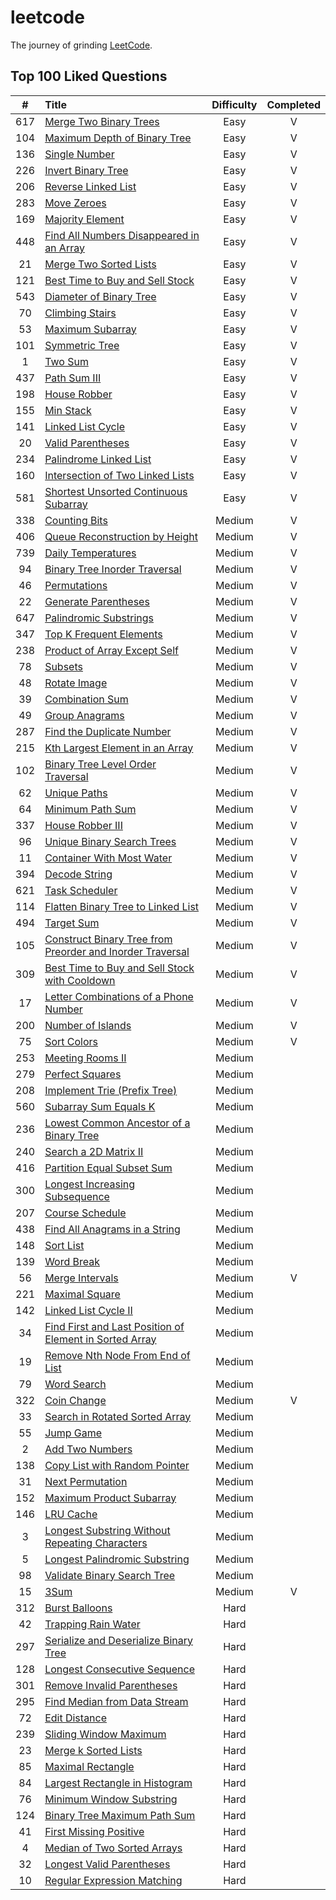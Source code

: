 # leetcode
The journey of grinding [LeetCode](https://leetcode.com/).

## Top 100 Liked Questions

| # | Title | Difficulty | Completed |
|:----:|:----|:-----:|:-----:|
| 617 | [Merge Two Binary Trees](https://leetcode.com/problems/merge-two-binary-trees) | Easy | V |
| 104 | [Maximum Depth of Binary Tree](https://leetcode.com/problems/maximum-depth-of-binary-tree) | Easy | V |
| 136 | [Single Number](https://leetcode.com/problems/single-number) | Easy | V |
| 226 | [Invert Binary Tree](https://leetcode.com/problems/invert-binary-tree) | Easy | V |
| 206 | [Reverse Linked List](https://leetcode.com/problems/reverse-linked-list) | Easy | V |
| 283 | [Move Zeroes](https://leetcode.com/problems/move-zeroes) | Easy | V |
| 169 | [Majority Element](https://leetcode.com/problems/majority-element) | Easy | V |
| 448 | [Find All Numbers Disappeared in an Array](https://leetcode.com/problems/find-all-numbers-disappeared-in-an-array) | Easy | V |
| 21 | [Merge Two Sorted Lists](https://leetcode.com/problems/merge-two-sorted-lists) | Easy | V |
| 121 | [Best Time to Buy and Sell Stock](https://leetcode.com/problems/best-time-to-buy-and-sell-stock) | Easy | V |
| 543 | [Diameter of Binary Tree](https://leetcode.com/problems/diameter-of-binary-tree) | Easy | V |
| 70 | [Climbing Stairs](https://leetcode.com/problems/climbing-stairs) | Easy | V |
| 53 | [Maximum Subarray](https://leetcode.com/problems/maximum-subarray) | Easy | V |
| 101 | [Symmetric Tree](https://leetcode.com/problems/symmetric-tree) | Easy | V |
| 1 | [Two Sum](https://leetcode.com/problems/two-sum) | Easy | V |
| 437 | [Path Sum III](https://leetcode.com/problems/path-sum-iii) | Easy | V |
| 198 | [House Robber](https://leetcode.com/problems/house-robber) | Easy | V |
| 155 | [Min Stack](https://leetcode.com/problems/min-stack) | Easy | V |
| 141 | [Linked List Cycle](https://leetcode.com/problems/linked-list-cycle) | Easy | V |
| 20 | [Valid Parentheses](https://leetcode.com/problems/valid-parentheses) | Easy | V |
| 234 | [Palindrome Linked List](https://leetcode.com/problems/palindrome-linked-list) | Easy | V |
| 160 | [Intersection of Two Linked Lists](https://leetcode.com/problems/intersection-of-two-linked-lists) | Easy | V |
| 581 | [Shortest Unsorted Continuous Subarray](https://leetcode.com/problems/shortest-unsorted-continuous-subarray) | Easy | V |
| 338 | [Counting Bits](https://leetcode.com/problems/counting-bits) | Medium | V |
| 406 | [Queue Reconstruction by Height](https://leetcode.com/problems/queue-reconstruction-by-height) | Medium | V |
| 739 | [Daily Temperatures](https://leetcode.com/problems/daily-temperatures) | Medium | V |
| 94 | [Binary Tree Inorder Traversal](https://leetcode.com/problems/binary-tree-inorder-traversal) | Medium | V |
| 46 | [Permutations](https://leetcode.com/problems/permutations) | Medium | V |
| 22 | [Generate Parentheses](https://leetcode.com/problems/generate-parentheses) | Medium | V |
| 647 | [Palindromic Substrings](https://leetcode.com/problems/palindromic-substrings) | Medium | V |
| 347 | [Top K Frequent Elements](https://leetcode.com/problems/top-k-frequent-elements) | Medium | V |
| 238 | [Product of Array Except Self](https://leetcode.com/problems/product-of-array-except-self) | Medium | V |
| 78 | [Subsets](https://leetcode.com/problems/subsets) | Medium | V |
| 48 | [Rotate Image](https://leetcode.com/problems/rotate-image) | Medium | V |
| 39 | [Combination Sum](https://leetcode.com/problems/combination-sum) | Medium | V |
| 49 | [Group Anagrams](https://leetcode.com/problems/group-anagrams) | Medium | V |
| 287 | [Find the Duplicate Number](https://leetcode.com/problems/find-the-duplicate-number) | Medium | V |
| 215 | [Kth Largest Element in an Array](https://leetcode.com/problems/kth-largest-element-in-an-array) | Medium | V |
| 102 | [Binary Tree Level Order Traversal](https://leetcode.com/problems/binary-tree-level-order-traversal) | Medium | V |
| 62 | [Unique Paths](https://leetcode.com/problems/unique-paths) | Medium | V |
| 64 | [Minimum Path Sum](https://leetcode.com/problems/minimum-path-sum) | Medium | V |
| 337 | [House Robber III](https://leetcode.com/problems/house-robber-iii) | Medium | V |
| 96 | [Unique Binary Search Trees](https://leetcode.com/problems/unique-binary-search-trees) | Medium | V |
| 11 | [Container With Most Water](https://leetcode.com/problems/container-with-most-water) | Medium | V |
| 394 | [Decode String](https://leetcode.com/problems/decode-string) | Medium | V |
| 621 | [Task Scheduler](https://leetcode.com/problems/task-scheduler) | Medium | V |
| 114 | [Flatten Binary Tree to Linked List](https://leetcode.com/problems/flatten-binary-tree-to-linked-list) | Medium | V |
| 494 | [Target Sum](https://leetcode.com/problems/target-sum) | Medium | V |
| 105 | [Construct Binary Tree from Preorder and Inorder Traversal](https://leetcode.com/problems/construct-binary-tree-from-preorder-and-inorder-traversal) | Medium | V |
| 309 | [Best Time to Buy and Sell Stock with Cooldown](https://leetcode.com/problems/best-time-to-buy-and-sell-stock-with-cooldown) | Medium | V |
| 17 | [Letter Combinations of a Phone Number](https://leetcode.com/problems/letter-combinations-of-a-phone-number) | Medium | V |
| 200 | [Number of Islands](https://leetcode.com/problems/number-of-islands) | Medium | V |
| 75 | [Sort Colors](https://leetcode.com/problems/sort-colors) | Medium | V |
| 253 | [Meeting Rooms II](https://leetcode.com/problems/meeting-rooms-ii) | Medium |  |
| 279 | [Perfect Squares](https://leetcode.com/problems/perfect-squares) | Medium |  |
| 208 | [Implement Trie (Prefix Tree)](https://leetcode.com/problems/implement-trie-prefix-tree) | Medium |  |
| 560 | [Subarray Sum Equals K](https://leetcode.com/problems/subarray-sum-equals-k) | Medium |  |
| 236 | [Lowest Common Ancestor of a Binary Tree](https://leetcode.com/problems/lowest-common-ancestor-of-a-binary-tree) | Medium |  |
| 240 | [Search a 2D Matrix II](https://leetcode.com/problems/search-a-2d-matrix-ii) | Medium |  |
| 416 | [Partition Equal Subset Sum](https://leetcode.com/problems/partition-equal-subset-sum) | Medium |  |
| 300 | [Longest Increasing Subsequence](https://leetcode.com/problems/longest-increasing-subsequence) | Medium |  |
| 207 | [Course Schedule](https://leetcode.com/problems/course-schedule) | Medium |  |
| 438 | [Find All Anagrams in a String](https://leetcode.com/problems/find-all-anagrams-in-a-string) | Medium |  |
| 148 | [Sort List](https://leetcode.com/problems/sort-list) | Medium |  |
| 139 | [Word Break](https://leetcode.com/problems/word-break) | Medium |  |
| 56 | [Merge Intervals](https://leetcode.com/problems/merge-intervals) | Medium | V |
| 221 | [Maximal Square](https://leetcode.com/problems/maximal-square) | Medium |  |
| 142 | [Linked List Cycle II](https://leetcode.com/problems/linked-list-cycle-ii) | Medium |  |
| 34 | [Find First and Last Position of Element in Sorted Array](https://leetcode.com/problems/find-first-and-last-position-of-element-in-sorted-array) | Medium |  |
| 19 | [Remove Nth Node From End of List](https://leetcode.com/problems/remove-nth-node-from-end-of-list) | Medium |  |
| 79 | [Word Search](https://leetcode.com/problems/word-search) | Medium |  |
| 322 | [Coin Change](https://leetcode.com/problems/coin-change) | Medium | V |
| 33 | [Search in Rotated Sorted Array](https://leetcode.com/problems/search-in-rotated-sorted-array) | Medium |  |
| 55 | [Jump Game](https://leetcode.com/problems/jump-game) | Medium |  |
| 2 | [Add Two Numbers](https://leetcode.com/problems/add-two-numbers) | Medium |  |
| 138 | [Copy List with Random Pointer](https://leetcode.com/problems/copy-list-with-random-pointer) | Medium |  |
| 31 | [Next Permutation](https://leetcode.com/problems/next-permutation) | Medium |  |
| 152 | [Maximum Product Subarray](https://leetcode.com/problems/maximum-product-subarray) | Medium |  |
| 146 | [LRU Cache](https://leetcode.com/problems/lru-cache) | Medium |  |
| 3 | [Longest Substring Without Repeating Characters](https://leetcode.com/problems/longest-substring-without-repeating-characters) | Medium |  |
| 5 | [Longest Palindromic Substring](https://leetcode.com/problems/longest-palindromic-substring) | Medium |  |
| 98 | [Validate Binary Search Tree](https://leetcode.com/problems/validate-binary-search-tree) | Medium |  |
| 15 | [3Sum](https://leetcode.com/problems/3sum) | Medium | V |
| 312 | [Burst Balloons](https://leetcode.com/problems/burst-balloons) | Hard |  |
| 42 | [Trapping Rain Water](https://leetcode.com/problems/trapping-rain-water) | Hard |  |
| 297 | [Serialize and Deserialize Binary Tree](https://leetcode.com/problems/serialize-and-deserialize-binary-tree) | Hard |  |
| 128 | [Longest Consecutive Sequence](https://leetcode.com/problems/longest-consecutive-sequence) | Hard |  |
| 301 | [Remove Invalid Parentheses](https://leetcode.com/problems/remove-invalid-parentheses) | Hard |  |
| 295 | [Find Median from Data Stream](https://leetcode.com/problems/find-median-from-data-stream) | Hard |  |
| 72 | [Edit Distance](https://leetcode.com/problems/edit-distance) | Hard |  |
| 239 | [Sliding Window Maximum](https://leetcode.com/problems/sliding-window-maximum) | Hard |  |
| 23 | [Merge k Sorted Lists](https://leetcode.com/problems/merge-k-sorted-lists) | Hard |  |
| 85 | [Maximal Rectangle](https://leetcode.com/problems/maximal-rectangle) | Hard |  |
| 84 | [Largest Rectangle in Histogram](https://leetcode.com/problems/largest-rectangle-in-histogram) | Hard |  |
| 76 | [Minimum Window Substring](https://leetcode.com/problems/minimum-window-substring) | Hard |  |
| 124 | [Binary Tree Maximum Path Sum](https://leetcode.com/problems/binary-tree-maximum-path-sum) | Hard |  |
| 41 | [First Missing Positive](https://leetcode.com/problems/first-missing-positive) | Hard |  |
| 4 | [Median of Two Sorted Arrays](https://leetcode.com/problems/median-of-two-sorted-arrays) | Hard |  |
| 32 | [Longest Valid Parentheses](https://leetcode.com/problems/longest-valid-parentheses) | Hard |  |
| 10 | [Regular Expression Matching](https://leetcode.com/problems/regular-expression-matching) | Hard |  |
